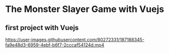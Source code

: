 # The Monster Slayer Game with Vuejs
## first project with Vuejs

https://user-images.githubusercontent.com/80272331/187188345-fa9e48d3-6959-4ebf-b6f7-2cccaf54124d.mp4

